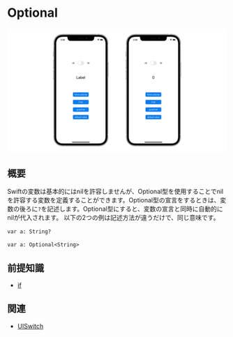 # Optional
![Optional](Optional.gif)

## 概要
Swiftの変数は基本的にはnilを許容しませんが、Optional型を使用することでnilを許容する変数を定義することができます。Optional型の宣言をするときは、変数の後ろに`?`を記述します。Optional型にすると、変数の宣言と同時に自動的にnilが代入されます。
以下の2つの例は記述方法が違うだけで、同じ意味です。
```
var a: String?
```
```
var a: Optional<String>
```

## 前提知識
- [if](https://github.com/lifeistech/toybox/tree/main/if)

## 関連
- [UISwitch](https://github.com/lifeistech/toybox/tree/main/UISwitch)
